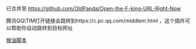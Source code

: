 已合并至 https://github.com/OldPanda/Open-the-F-king-URL-Right-Now 

腾讯QQ\TIM打开链接会跳转到https://c.pc.qq.com/middlem.html ，这个插件可以帮助你自动跳转到目标网址

[猴油脚本](https://greasyfork.org/zh-CN/scripts/427498-%E8%85%BE%E8%AE%AF%E9%99%90%E5%88%B6%E8%BF%9E%E6%8E%A5%E8%87%AA%E5%8A%A8%E8%B7%B3%E8%BD%AC)
